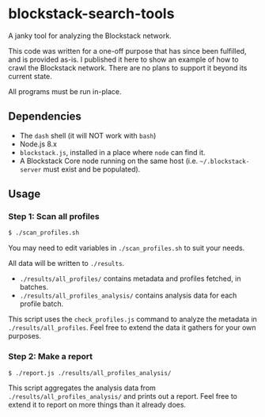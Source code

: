 # blockstack-search-tools

A janky tool for analyzing the Blockstack network.

This code was written for a one-off purpose that has since been fulfilled,
and is provided as-is.  I published it here to show an example of how to crawl
the Blockstack network.  There are no plans to support it beyond its current
state.

All programs must be run in-place.

## Dependencies

* The `dash` shell (it will NOT work with `bash`)
* Node.js 8.x
* `blockstack.js`, installed in a place where `node` can find it.
* A Blockstack Core node running on the same host (i.e. `~/.blockstack-server`
  must exist and be populated).

## Usage

### Step 1: Scan all profiles

```bash
$ ./scan_profiles.sh
```

You may need to edit variables in `./scan_profiles.sh` to suit your needs.

All data will be written to `./results`.
* `./results/all_profiles/` contains metadata and profiles fetched, in batches.
* `./results/all_profiles_analysis/` contains analysis data for each profile
  batch.

This script uses the `check_profiles.js` command to analyze the metadata in
`./results/all_profiles`.  Feel free to extend the data it gathers for your own
purposes.

### Step 2: Make a report

```bash
$ ./report.js ./results/all_profiles_analysis/
```

This script aggregates the analysis data from `./results/all_profiles_analysis/`
and prints out a report.  Feel free to extend it to report on more things than
it already does.
